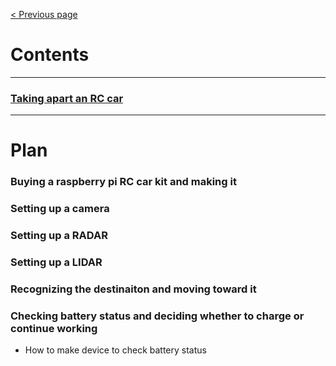 [< Previous page](https://enginebeast.github.io)

# Contents
---

### [Taking apart an RC car](https://enginebeast.github.io/self_drive1/)
---

# Plan

### Buying a raspberry pi RC car kit and making it

### Setting up a camera

### Setting up a RADAR

### Setting up a LIDAR

### Recognizing the destinaiton and moving toward it

### Checking battery status and deciding whether to charge or continue working
- How to make device to check battery status
